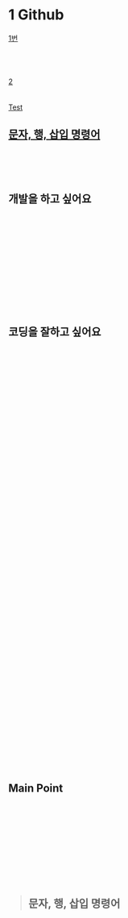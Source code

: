 # 1 Github

[1번](#개발을-하고-싶어요)
<br>
<br><br><br>
<br>
[2](#코딩을-잘하고-싶어요)
<br>
<br>
<br>
[Test](#main-point)

## [문자, 행, 삽입 명령어 ](#문자-행-삽입-명령어)

<br><br>
<br>

## 개발을 하고 싶어요
<br>
<br><br><br>
<br>
<br>
<br>
<br>
<br><br>
<br>

## 코딩을 잘하고 싶어요



<br>
<br><br><br>
<br>
<br>
<br>
<br>
<br><br>
<br>
<br>
<br><br><br>
<br>
<br>
<br>
<br>
<br><br>
<br><br>
<br><br><br>
<br>
<br>
<br>
<br>
<br><br>
<br><br>
<br><br><br>
<br>
<br>
<br>
<br>
<br><br>
<br>
<br>
<br><br><br>
<br>

## Main Point

<br>
<br><br>
<br><br>
<br><br><br>
<br>


> ## 문자, 행, 삽입 명령어


<br>
<br>
<br>
<br><br>
<br><br>
<br><br><br>
<br>
<br>
<br>
<br>
<br><br>
<br>
